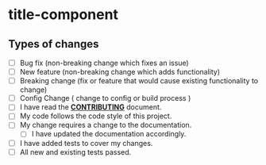 # title-component

## Types of changes

<!--- What types of changes does your code introduce? Put an `x` in all the boxes that apply: -->

- [ ] Bug fix (non-breaking change which fixes an issue)
- [ ] New feature (non-breaking change which adds functionality)
- [ ] Breaking change (fix or feature that would cause existing functionality to change)
- [ ] Config Change ( change to config or build process )
- [ ] I have read the [**CONTRIBUTING**](./CONTRIBUTING.md) document.
- [ ] My code follows the code style of this project.
- [ ] My change requires a change to the documentation.
  - [ ] I have updated the documentation accordingly.
- [ ] I have added tests to cover my changes.
- [ ] All new and existing tests passed.

<!-- Put any other information you believe would be useful to know when reviewing this PR below -->
